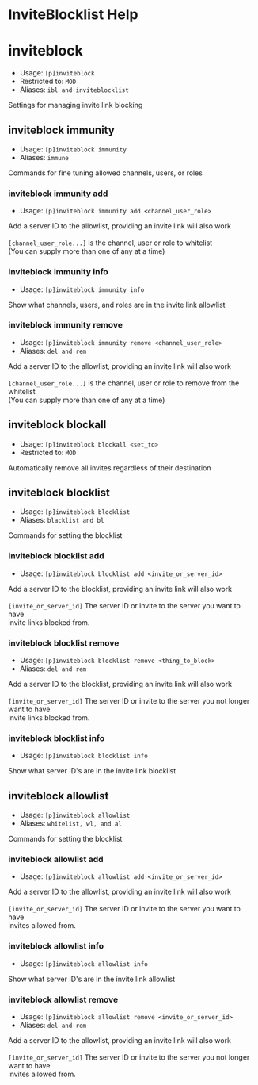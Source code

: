 # InviteBlocklist Help

# inviteblock
 - Usage: `[p]inviteblock `
 - Restricted to: `MOD`
 - Aliases: `ibl and inviteblocklist`

Settings for managing invite link blocking

## inviteblock immunity
 - Usage: `[p]inviteblock immunity `
 - Aliases: `immune`

Commands for fine tuning allowed channels, users, or roles

### inviteblock immunity add
 - Usage: `[p]inviteblock immunity add <channel_user_role> `

Add a server ID to the allowlist, providing an invite link will also work<br/><br/>`[channel_user_role...]` is the channel, user or role to whitelist<br/>(You can supply more than one of any at a time)

### inviteblock immunity info
 - Usage: `[p]inviteblock immunity info `

Show what channels, users, and roles are in the invite link allowlist

### inviteblock immunity remove
 - Usage: `[p]inviteblock immunity remove <channel_user_role> `
 - Aliases: `del and rem`

Add a server ID to the allowlist, providing an invite link will also work<br/><br/>`[channel_user_role...]` is the channel, user or role to remove from the whitelist<br/>(You can supply more than one of any at a time)

## inviteblock blockall
 - Usage: `[p]inviteblock blockall <set_to> `
 - Restricted to: `MOD`

Automatically remove all invites regardless of their destination

## inviteblock blocklist
 - Usage: `[p]inviteblock blocklist `
 - Aliases: `blacklist and bl`

Commands for setting the blocklist

### inviteblock blocklist add
 - Usage: `[p]inviteblock blocklist add <invite_or_server_id> `

Add a server ID to the blocklist, providing an invite link will also work<br/><br/>`[invite_or_server_id]` The server ID or invite to the server you want to have<br/>invite links blocked from.

### inviteblock blocklist remove
 - Usage: `[p]inviteblock blocklist remove <thing_to_block> `
 - Aliases: `del and rem`

Add a server ID to the blocklist, providing an invite link will also work<br/><br/>`[invite_or_server_id]` The server ID or invite to the server you not longer want to have<br/>invite links blocked from.

### inviteblock blocklist info
 - Usage: `[p]inviteblock blocklist info `

Show what server ID's are in the invite link blocklist

## inviteblock allowlist
 - Usage: `[p]inviteblock allowlist `
 - Aliases: `whitelist, wl, and al`

Commands for setting the blocklist

### inviteblock allowlist add
 - Usage: `[p]inviteblock allowlist add <invite_or_server_id> `

Add a server ID to the allowlist, providing an invite link will also work<br/><br/>`[invite_or_server_id]` The server ID or invite to the server you want to have<br/>invites allowed from.

### inviteblock allowlist info
 - Usage: `[p]inviteblock allowlist info `

Show what server ID's are in the invite link allowlist

### inviteblock allowlist remove
 - Usage: `[p]inviteblock allowlist remove <invite_or_server_id> `
 - Aliases: `del and rem`

Add a server ID to the allowlist, providing an invite link will also work<br/><br/>`[invite_or_server_id]` The server ID or invite to the server you not longer want to have<br/>invites allowed from.

